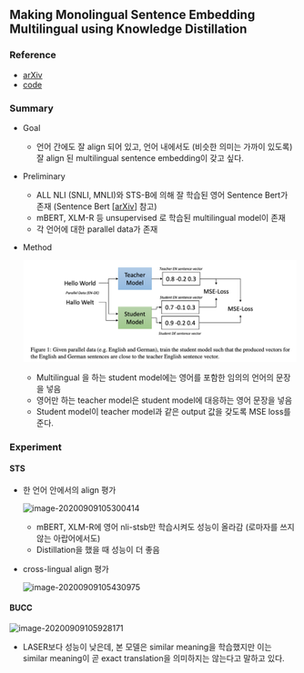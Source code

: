 ## Making Monolingual Sentence Embedding Multilingual using Knowledge Distillation

### Reference

- [arXiv](https://arxiv.org/abs/2004.09813)
- [code](https://github.com/UKPLab/sentence-transformers)

### Summary

- Goal

  - 언어 간에도 잘 align 되어 있고, 언어 내에서도 (비슷한 의미는 가까이 있도록) 잘 align 된 multilingual sentence embedding이 갖고 싶다.

- Preliminary

  - ALL NLI (SNLI, MNLI)와 STS-B에 의해 잘 학습된 영어 Sentence Bert가 존재 (Sentence Bert [[arXiv](https://arxiv.org/abs/1908.10084)] 참고)
  - mBERT, XLM-R 등 unsupervised 로 학습된 multilingual model이 존재
  - 각 언어에 대한 parallel data가 존재

- Method

  ![image-20200909104929377](../images/making_monolingual_sentence_embeddings_multilingual/figure1.png)

  - Multilingual 을 하는 student model에는 영어를 포함한 임의의 언어의 문장을 넣음
  - 영어만 하는 teacher model은 student model에 대응하는 영어 문장을 넣음
  - Student model이 teacher model과 같은 output 값을 갖도록 MSE loss를 준다.

### Experiment

#### STS

- 한 언어 안에서의 align 평가

  ![image-20200909105300414](/Users/chloe/Documents/nlp-paper-reading/images/making_monolingual_sentence_embeddings_multilingual/table1.png)

  - mBERT, XLM-R에 영어 nli-stsb만 학습시켜도 성능이 올라감 (로마자를 쓰지 않는 아랍어에서도)
  - Distillation을 했을 때 성능이 더 좋음

- cross-lingual align 평가

  ![image-20200909105430975](/Users/chloe/Documents/nlp-paper-reading/images/making_monolingual_sentence_embeddings_multilingual/table2.png)

#### BUCC

![image-20200909105928171](/Users/chloe/Documents/nlp-paper-reading/images/making_monolingual_sentence_embeddings_multilingual/table3.png)

- LASER보다 성능이 낮은데, 본 모델은 similar meaning을 학습했지만 이는 similar meaning이 곧 exact translation을 의미하지는 않는다고 말하고 있다.